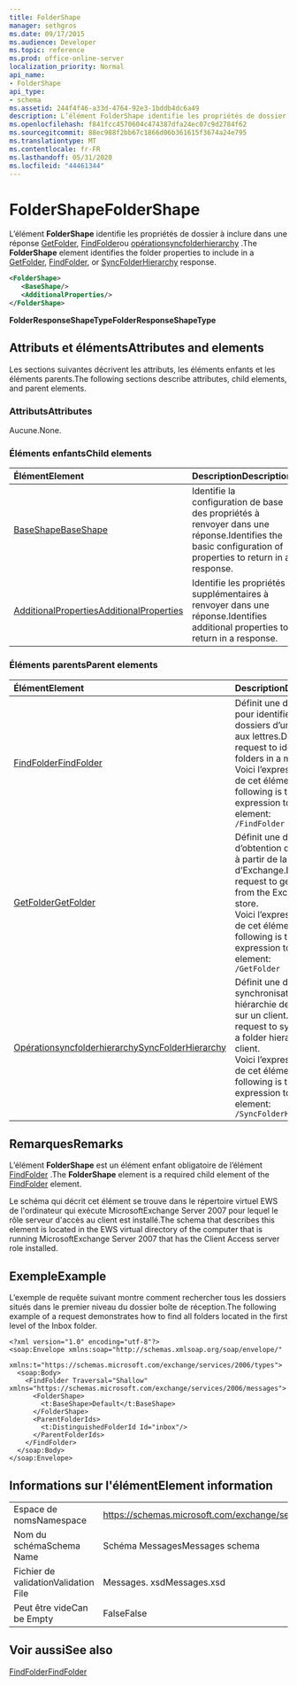 ```yaml
---
title: FolderShape
manager: sethgros
ms.date: 09/17/2015
ms.audience: Developer
ms.topic: reference
ms.prod: office-online-server
localization_priority: Normal
api_name:
- FolderShape
api_type:
- schema
ms.assetid: 244f4f46-a33d-4764-92e3-1bddb4dc6a49
description: L’élément FolderShape identifie les propriétés de dossier à inclure dans une réponse GetFolder, FindFolder ou Opérationsyncfolderhierarchy.
ms.openlocfilehash: f841fcc4570604c474387dfa24ec07c9d2784f62
ms.sourcegitcommit: 88ec988f2bb67c1866d06b361615f3674a24e795
ms.translationtype: MT
ms.contentlocale: fr-FR
ms.lasthandoff: 05/31/2020
ms.locfileid: "44461344"
---
```

# <a name="foldershape"></a><span data-ttu-id="88a5b-103">FolderShape</span><span class="sxs-lookup"><span data-stu-id="88a5b-103">FolderShape</span></span>

<span data-ttu-id="88a5b-104">L’élément **FolderShape** identifie les propriétés de dossier à inclure dans une réponse [GetFolder](getfolder.md), [FindFolder](findfolder.md)ou [opérationsyncfolderhierarchy](syncfolderhierarchy.md) .</span><span class="sxs-lookup"><span data-stu-id="88a5b-104">The **FolderShape** element identifies the folder properties to include in a [GetFolder](getfolder.md), [FindFolder](findfolder.md), or [SyncFolderHierarchy](syncfolderhierarchy.md) response.</span></span> 
  
```xml
<FolderShape>
   <BaseShape/>
   <AdditionalProperties/>
</FolderShape>
```

 <span data-ttu-id="88a5b-105">**FolderResponseShapeType**</span><span class="sxs-lookup"><span data-stu-id="88a5b-105">**FolderResponseShapeType**</span></span>
## <a name="attributes-and-elements"></a><span data-ttu-id="88a5b-106">Attributs et éléments</span><span class="sxs-lookup"><span data-stu-id="88a5b-106">Attributes and elements</span></span>

<span data-ttu-id="88a5b-107">Les sections suivantes décrivent les attributs, les éléments enfants et les éléments parents.</span><span class="sxs-lookup"><span data-stu-id="88a5b-107">The following sections describe attributes, child elements, and parent elements.</span></span>
  
### <a name="attributes"></a><span data-ttu-id="88a5b-108">Attributs</span><span class="sxs-lookup"><span data-stu-id="88a5b-108">Attributes</span></span>

<span data-ttu-id="88a5b-109">Aucune.</span><span class="sxs-lookup"><span data-stu-id="88a5b-109">None.</span></span>
  
### <a name="child-elements"></a><span data-ttu-id="88a5b-110">Éléments enfants</span><span class="sxs-lookup"><span data-stu-id="88a5b-110">Child elements</span></span>

|<span data-ttu-id="88a5b-111">**Élément**</span><span class="sxs-lookup"><span data-stu-id="88a5b-111">**Element**</span></span>|<span data-ttu-id="88a5b-112">**Description**</span><span class="sxs-lookup"><span data-stu-id="88a5b-112">**Description**</span></span>|
|:-----|:-----|
|[<span data-ttu-id="88a5b-113">BaseShape</span><span class="sxs-lookup"><span data-stu-id="88a5b-113">BaseShape</span></span>](baseshape.md) <br/> |<span data-ttu-id="88a5b-114">Identifie la configuration de base des propriétés à renvoyer dans une réponse.</span><span class="sxs-lookup"><span data-stu-id="88a5b-114">Identifies the basic configuration of properties to return in a response.</span></span>  <br/> |
|[<span data-ttu-id="88a5b-115">AdditionalProperties</span><span class="sxs-lookup"><span data-stu-id="88a5b-115">AdditionalProperties</span></span>](additionalproperties.md) <br/> |<span data-ttu-id="88a5b-116">Identifie les propriétés supplémentaires à renvoyer dans une réponse.</span><span class="sxs-lookup"><span data-stu-id="88a5b-116">Identifies additional properties to return in a response.</span></span>  <br/> |
   
### <a name="parent-elements"></a><span data-ttu-id="88a5b-117">Éléments parents</span><span class="sxs-lookup"><span data-stu-id="88a5b-117">Parent elements</span></span>

|<span data-ttu-id="88a5b-118">**Élément**</span><span class="sxs-lookup"><span data-stu-id="88a5b-118">**Element**</span></span>|<span data-ttu-id="88a5b-119">**Description**</span><span class="sxs-lookup"><span data-stu-id="88a5b-119">**Description**</span></span>|
|:-----|:-----|
|[<span data-ttu-id="88a5b-120">FindFolder</span><span class="sxs-lookup"><span data-stu-id="88a5b-120">FindFolder</span></span>](findfolder.md) <br/> |<span data-ttu-id="88a5b-121">Définit une demande pour identifier les dossiers d’une boîte aux lettres.</span><span class="sxs-lookup"><span data-stu-id="88a5b-121">Defines a request to identify folders in a mailbox.</span></span>  <br/> <span data-ttu-id="88a5b-122">Voici l’expression XPath de cet élément :</span><span class="sxs-lookup"><span data-stu-id="88a5b-122">The following is the XPath expression to this element:</span></span>  <br/>  `/FindFolder` <br/> |
|[<span data-ttu-id="88a5b-123">GetFolder</span><span class="sxs-lookup"><span data-stu-id="88a5b-123">GetFolder</span></span>](getfolder.md) <br/> |<span data-ttu-id="88a5b-124">Définit une demande d’obtention d’un dossier à partir de la Banque d’Exchange.</span><span class="sxs-lookup"><span data-stu-id="88a5b-124">Defines a request to get a folder from the Exchange store.</span></span>  <br/> <span data-ttu-id="88a5b-125">Voici l’expression XPath de cet élément :</span><span class="sxs-lookup"><span data-stu-id="88a5b-125">The following is the XPath expression to this element:</span></span>  <br/>  `/GetFolder` <br/> |
|[<span data-ttu-id="88a5b-126">Opérationsyncfolderhierarchy</span><span class="sxs-lookup"><span data-stu-id="88a5b-126">SyncFolderHierarchy</span></span>](syncfolderhierarchy.md) <br/> |<span data-ttu-id="88a5b-127">Définit une demande de synchronisation d’une hiérarchie de dossiers sur un client.</span><span class="sxs-lookup"><span data-stu-id="88a5b-127">Defines a request to synchronize a folder hierarchy on a client.</span></span>  <br/> <span data-ttu-id="88a5b-128">Voici l’expression XPath de cet élément :</span><span class="sxs-lookup"><span data-stu-id="88a5b-128">The following is the XPath expression to this element:</span></span>  <br/>  `/SyncFolderHierarchy` <br/> |
   
## <a name="remarks"></a><span data-ttu-id="88a5b-129">Remarques</span><span class="sxs-lookup"><span data-stu-id="88a5b-129">Remarks</span></span>

<span data-ttu-id="88a5b-130">L’élément **FolderShape** est un élément enfant obligatoire de l’élément [FindFolder](findfolder.md) .</span><span class="sxs-lookup"><span data-stu-id="88a5b-130">The **FolderShape** element is a required child element of the [FindFolder](findfolder.md) element.</span></span> 
  
<span data-ttu-id="88a5b-131">Le schéma qui décrit cet élément se trouve dans le répertoire virtuel EWS de l'ordinateur qui exécute MicrosoftExchange Server 2007 pour lequel le rôle serveur d'accès au client est installé.</span><span class="sxs-lookup"><span data-stu-id="88a5b-131">The schema that describes this element is located in the EWS virtual directory of the computer that is running MicrosoftExchange Server 2007 that has the Client Access server role installed.</span></span>
  
## <a name="example"></a><span data-ttu-id="88a5b-132">Exemple</span><span class="sxs-lookup"><span data-stu-id="88a5b-132">Example</span></span>

<span data-ttu-id="88a5b-133">L’exemple de requête suivant montre comment rechercher tous les dossiers situés dans le premier niveau du dossier boîte de réception.</span><span class="sxs-lookup"><span data-stu-id="88a5b-133">The following example of a request demonstrates how to find all folders located in the first level of the Inbox folder.</span></span>
  
```
<?xml version="1.0" encoding="utf-8"?>
<soap:Envelope xmlns:soap="http://schemas.xmlsoap.org/soap/envelope/"
  xmlns:t="https://schemas.microsoft.com/exchange/services/2006/types">
  <soap:Body>
    <FindFolder Traversal="Shallow" xmlns="https://schemas.microsoft.com/exchange/services/2006/messages">
      <FolderShape>
        <t:BaseShape>Default</t:BaseShape>
      </FolderShape>
      <ParentFolderIds>
        <t:DistinguishedFolderId Id="inbox"/>
      </ParentFolderIds>
    </FindFolder>
  </soap:Body>
</soap:Envelope>
```

## <a name="element-information"></a><span data-ttu-id="88a5b-134">Informations sur l'élément</span><span class="sxs-lookup"><span data-stu-id="88a5b-134">Element information</span></span>

|||
|:-----|:-----|
|<span data-ttu-id="88a5b-135">Espace de noms</span><span class="sxs-lookup"><span data-stu-id="88a5b-135">Namespace</span></span>  <br/> |https://schemas.microsoft.com/exchange/services/2006/messages  <br/> |
|<span data-ttu-id="88a5b-136">Nom du schéma</span><span class="sxs-lookup"><span data-stu-id="88a5b-136">Schema Name</span></span>  <br/> |<span data-ttu-id="88a5b-137">Schéma Messages</span><span class="sxs-lookup"><span data-stu-id="88a5b-137">Messages schema</span></span>  <br/> |
|<span data-ttu-id="88a5b-138">Fichier de validation</span><span class="sxs-lookup"><span data-stu-id="88a5b-138">Validation File</span></span>  <br/> |<span data-ttu-id="88a5b-139">Messages. xsd</span><span class="sxs-lookup"><span data-stu-id="88a5b-139">Messages.xsd</span></span>  <br/> |
|<span data-ttu-id="88a5b-140">Peut être vide</span><span class="sxs-lookup"><span data-stu-id="88a5b-140">Can be Empty</span></span>  <br/> |<span data-ttu-id="88a5b-141">False</span><span class="sxs-lookup"><span data-stu-id="88a5b-141">False</span></span>  <br/> |
   
## <a name="see-also"></a><span data-ttu-id="88a5b-142">Voir aussi</span><span class="sxs-lookup"><span data-stu-id="88a5b-142">See also</span></span>



[<span data-ttu-id="88a5b-143">FindFolder</span><span class="sxs-lookup"><span data-stu-id="88a5b-143">FindFolder</span></span>](findfolder.md)


